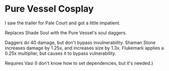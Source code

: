 # Pure Vessel Cosplay

I saw the trailer for Pale Court and got a little impatient.

Replaces Shade Soul with the Pure Vessel's soul daggers.

Daggers do 40 damage, but don't bypass invulnerability.
Shaman Stone increases damage by 1.25x, and increases size by 1.3x.
Flukemark applies a 0.25x multiplier, but causes it to bypass vulnerability.

Requires Vasi (I don't know how to set dependencies, but it's needed.)

